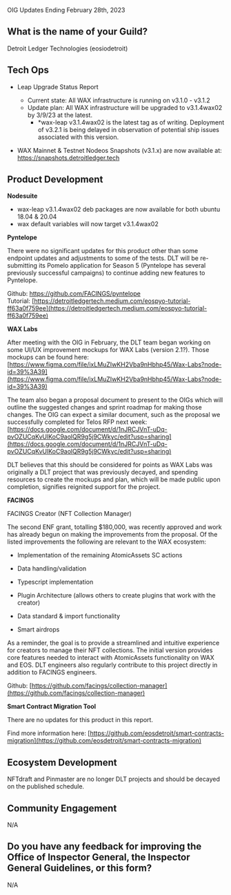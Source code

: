 OIG Updates Ending February 28th, 2023

  

## What is the name of your Guild?

  

Detroit Ledger Technologies (eosiodetroit)

  

## Tech Ops

-   Leap Upgrade Status Report
    -   Current state: All WAX infrastructure is running on v3.1.0 - v3.1.2
    -   Update plan: All WAX infrastructure will be upgraded to v3.1.4wax02 by 3/9/23 at the latest.
	    -   *wax-leap v3.1.4wax02 is the latest tag as of writing. Deployment of v3.2.1 is being delayed in observation of potential ship issues associated with this version.
    

-   WAX Mainnet & Testnet Nodeos Snapshots (v3.1.x) are now available at: https://snapshots.detroitledger.tech
    
## Product Development

**Nodesuite**    
-   wax-leap v3.1.4wax02 deb packages are now available for both ubuntu 18.04 & 20.04
-   wax default variables will now target v3.1.4wax02
    

**Pyntelope**

There were no significant updates for this product other than some endpoint updates and adjustments to some of the tests. DLT will be re-submitting its Pomelo application for Season 5 (Pyntelope has several previously successful campaigns) to continue adding new features to Pyntelope.

  

Github: https://github.com/FACINGS/pyntelope  
Tutorial: [https://detroitledgertech.medium.com/eospyo-tutorial-ff63a0f759ee](https://detroitledgertech.medium.com/eospyo-tutorial-ff63a0f759ee)

  

**WAX Labs**

  

After meeting with the OIG in February, the DLT team began working on some UI/UX improvement mockups for WAX Labs (version 2.1?). Those mockups can be found here: [https://www.figma.com/file/ixLMuZIwKH2Vba9nHbhp45/Wax-Labs?node-id=39%3A39](https://www.figma.com/file/ixLMuZIwKH2Vba9nHbhp45/Wax-Labs?node-id=39%3A39)

  
The team also began a proposal document to present to the OIGs which will outline the suggested changes and sprint roadmap for making those changes. The OIG can expect a similar document, such as the proposal we successfully completed for Telos RFP next week: [https://docs.google.com/document/d/1nJRCJVnT-uDq-pvOZUCqKvUlKoC9aolQR9g5j9CWkyc/edit?usp=sharing](https://docs.google.com/document/d/1nJRCJVnT-uDq-pvOZUCqKvUlKoC9aolQR9g5j9CWkyc/edit?usp=sharing)

  

DLT believes that this should be considered for points as WAX Labs was originally a DLT project that was previously decayed, and spending resources to create the mockups and plan, which will be made public upon completion, signifies reignited support for the project.

  

**FACINGS**

  

FACINGS Creator (NFT Collection Manager)

  

The second ENF grant, totalling $180,000, was recently approved and work has already begun on making the improvements from the proposal. Of the listed improvements the following are relevant to the WAX ecosystem:  
  

-   Implementation of the remaining AtomicAssets SC actions
    
-   Data handling/validation
    
-   Typescript implementation
    
-   Plugin Architecture (allows others to create plugins that work with the creator)
    
-   Data standard & import functionality
    
-   Smart airdrops
    

  

As a reminder, the goal is to provide a streamlined and intuitive experience for creators to manage their NFT collections. The initial version provides core features needed to interact with AtomicAssets functionality on WAX and EOS. DLT engineers also regularly contribute to this project directly in addition to FACINGS engineers.

  

Github: [https://github.com/facings/collection-manager](https://github.com/facings/collection-manager)

  

**Smart Contract Migration Tool**

  

There are no updates for this product in this report.

  

Find more information here: [https://github.com/eosdetroit/smart-contracts-migration](https://github.com/eosdetroit/smart-contracts-migration)

  

## Ecosystem Development

  

NFTdraft and Pinmaster are no longer DLT projects and should be decayed on the published schedule.

  

## Community Engagement

  

N/A

  

## Do you have any feedback for improving the Office of Inspector General, the Inspector General Guidelines, or this form?

  

N/A
